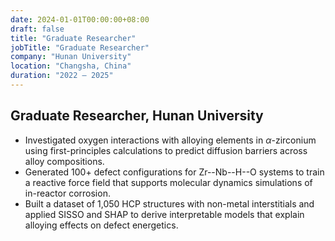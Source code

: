 ```yaml
---
date: 2024-01-01T00:00:00+08:00
draft: false
title: "Graduate Researcher"
jobTitle: "Graduate Researcher"
company: "Hunan University"
location: "Changsha, China"
duration: "2022 – 2025"
---
```

## Graduate Researcher, Hunan University

- Investigated oxygen interactions with alloying elements in $\alpha$-zirconium using first-principles calculations to predict diffusion barriers across alloy compositions.
- Generated 100+ defect configurations for Zr--Nb--H--O systems to train a reactive force field that supports molecular dynamics simulations of in-reactor corrosion.
- Built a dataset of 1,050 HCP structures with non-metal interstitials and applied SISSO and SHAP to derive interpretable models that explain alloying effects on defect energetics.
